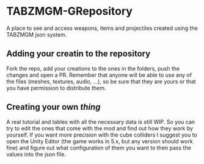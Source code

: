 # TABZMGM-GRepository
A place to see and access weapons, items and projectiles created using the TABZMGM json system. 

## Adding your creatin to the repository
Fork the repo, add your creations to the ones in the folders, push the changes and open a PR. Remember that anyone will be able to use any of the files (meshes, textures, audio, ...), so be sure that they are yours or that you have permission to distribute them.

## Creating your own *thing*

A real tutorial and tables with all the necessary data is still WIP. So you can try to edit the ones that come with the mod and find out how they work by yourself. If you want more precision with the cube colliders I suggest you to open the Unity Editor (the game works in 5.x, but any version should work fine) and figure out what configuration of them you want to then pass the values into the json file.
